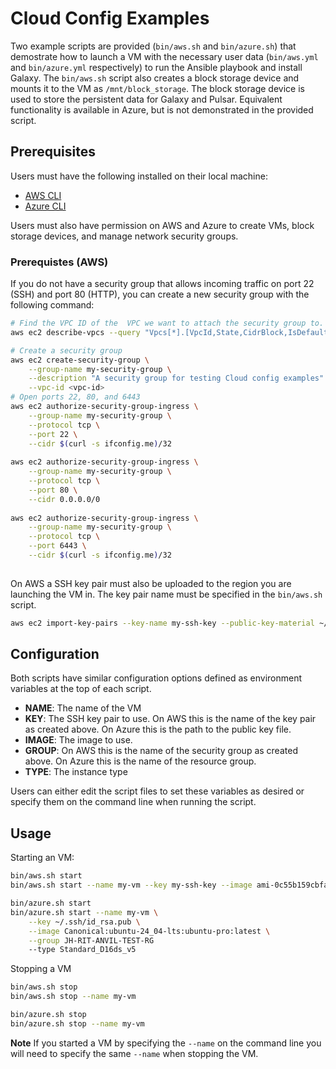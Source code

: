 # Cloud Config Examples


Two example scripts are provided (`bin/aws.sh` and `bin/azure.sh`) that demostrate how to launch a VM with the necessary user data (`bin/aws.yml` and `bin/azure.yml` respectively) to run the Ansible playbook and install Galaxy. The `bin/aws.sh` script also creates a block storage device and mounts it to the VM as `/mnt/block_storage`. The block storage device is used to store the persistent data for Galaxy and Pulsar.  Equivalent functionality is available in Azure, but is not demonstrated in the provided script.

## Prerequisites

Users must have the following installed on their local machine:
- [AWS CLI](https://docs.aws.amazon.com/cli/latest/userguide/cli-chap-install.html)
- [Azure CLI](https://docs.microsoft.com/en-us/cli/azure/install-azure-cli)

Users must also have permission on AWS and Azure to create VMs, block storage devices, and manage network security groups.

### Prerequistes (AWS)

If you do not have a security group that allows incoming traffic on port 22 (SSH) and port 80 (HTTP), you can create a new security group with the following command:

```bash
# Find the VPC ID of the  VPC we want to attach the security group to.
aws ec2 describe-vpcs --query "Vpcs[*].[VpcId,State,CidrBlock,IsDefault]"

# Create a security group
aws ec2 create-security-group \
    --group-name my-security-group \
    --description "A security group for testing Cloud config examples" \
    --vpc-id <vpc-id>
# Open ports 22, 80, and 6443
aws ec2 authorize-security-group-ingress \
    --group-name my-security-group \
    --protocol tcp \
    --port 22 \
    --cidr $(curl -s ifconfig.me)/32
			
aws ec2 authorize-security-group-ingress \
    --group-name my-security-group \
    --protocol tcp \
    --port 80 \
    --cidr 0.0.0.0/0
			
aws ec2 authorize-security-group-ingress \
    --group-name my-security-group \
    --protocol tcp \
    --port 6443 \
    --cidr $(curl -s ifconfig.me)/32
			
```

On AWS a SSH key pair must also be uploaded to the region you are launching the VM in. The key pair name must be specified in the `bin/aws.sh` script.

```bash
aws ec2 import-key-pairs --key-name my-ssh-key --public-key-material ~/.ssh/id_rsa.pub
```

## Configuration

Both scripts have similar configuration options defined as environment variables at the top of each script.

- **NAME**: The name of the VM<br/> 
- **KEY**: The SSH key pair to use. On AWS this is the name of the key pair as created above. On Azure this is the path to the public key file.
- **IMAGE**: The image to use.
- **GROUP**: On AWS this is the name of the security group as created above. On Azure this is the name of the resource group.
- **TYPE**: The instance type

Users can either edit the script files to set these variables as desired or specify them on the command line when running the script.


## Usage

Starting an VM:
```bash
bin/aws.sh start
bin/aws.sh start --name my-vm --key my-ssh-key --image ami-0c55b159cbfafe1f0 --group my-security-group --type t2.micro

bin/azure.sh start
bin/azure.sh start --name my-vm \
    --key ~/.ssh/id_rsa.pub \
    --image Canonical:ubuntu-24_04-lts:ubuntu-pro:latest \
    --group JH-RIT-ANVIL-TEST-RG 
    --type Standard_D16ds_v5
```

Stopping a VM

```bash
bin/aws.sh stop
bin/aws.sh stop --name my-vm

bin/azure.sh stop
bin/azure.sh stop --name my-vm
```

**Note** If you started a VM by specifying the `--name` on the command line you will need to specify the same `--name` when stopping the VM.
